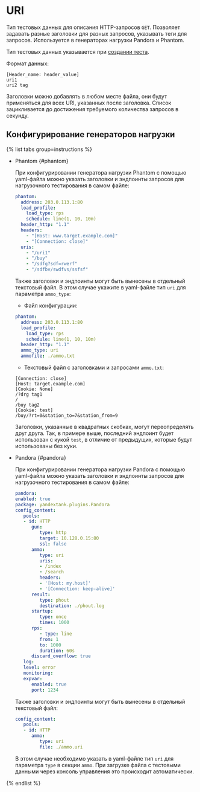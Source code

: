 # URI

Тип тестовых данных для описания HTTP-запросов `GET`. Позволяет задавать разные заголовки для разных запросов, указывать теги для запросов. Используется в генераторах нагрузки Pandora и Phantom.

Тип тестовых данных указывается при [создании теста](../../operations/create-test-bucket.md#create-test).

Формат данных:

```text
[Header_name: header_value]
uri1 
uri2 tag
```

Заголовки можно добавлять в любом месте файла, они будут применяться для всех URI, указанных после заголовка. Список зацикливается до достижения требуемого количества запросов в секунду.

## Конфигурирование генераторов нагрузки

{% list tabs group=instructions %}

- Phantom {#phantom}

   При конфигурировании генератора нагрузки Phantom с помощью yaml-файла можно указать заголовки и эндпоинты запросов для нагрузочного тестирования в самом файле:

   ```yaml
   phantom:
     address: 203.0.113.1:80
     load_profile:
       load_type: rps
       schedule: line(1, 10, 10m)
     header_http: "1.1"
     headers:
       - "[Host: www.target.example.com]"
       - "[Connection: close]"
     uris:
       - "/uri1"
       - "/buy"
       - "/sdfg?sdf=rwerf"
       - "/sdfbv/swdfvs/ssfsf"
   ```

   Также заголовки и эндпоинты могут быть вынесены в отдельный текстовый файл. В этом случае укажите в yaml-файле тип `uri` для параметра `ammo_type`:

   - Файл конфигурации:

   ```yaml
   phantom:
     address: 203.0.113.1:80
     load_profile:
       load_type: rps
       schedule: line(1, 10, 10m)
     header_http: "1.1"
     ammo_type: uri
     ammofile: ./ammo.txt
   ```

   - Текстовый файл с заголовками и запросами `ammo.txt`:

   ```http
   [Connection: close]
   [Host: target.example.com]
   [Cookie: None]
   /?drg tag1
   /
   /buy tag2
   [Cookie: test]
   /buy/?rt=0&station_to=7&station_from=9
   ```

   Заголовки, указанные в квадратных скобках, могут переопределять друг друга. Так, в примере выше, последний эндпоинт будет использован с кукой `test`, в отличие от предыдущих, которые будут использованы без куки.

- Pandora {#pandora}

   При конфигурировании генератора нагрузки Pandora с помощью yaml-файла можно указать заголовки и эндпоинты запросов для нагрузочного тестирования в самом файле:

   ```yaml
   pandora:
   enabled: true
   package: yandextank.plugins.Pandora
   config_content:
      pools:
      - id: HTTP
         gun:
            type: http
            target: 10.128.0.15:80
            ssl: false
         ammo:
            type: uri
            uris:
            - /index
            - /search
            headers:
            - '[Host: my.host]'
            - '[Connection: keep-alive]'
         result:
            type: phout
            destination: ./phout.log
         startup:
            type: once
            times: 1000
         rps:
            - type: line
            from: 1
            to: 1000
            duration: 60s
         discard_overflow: true
      log:
      level: error
      monitoring:
      expvar:
         enabled: true
         port: 1234
   ```

   Также заголовки и эндпоинты могут быть вынесены в отдельный текстовый файл: 

   ```yaml
   config_content:
      pools:
      - id: HTTP
         ammo:
            type: uri
            file: ./ammo.uri
   ```

   В этом случае необходимо указать в yaml-файле тип `uri` для параметра `type` в секции `ammo`.
   При загрузке файла с тестовыми данными через консоль управления это происходит автоматически.
 

{% endlist %}